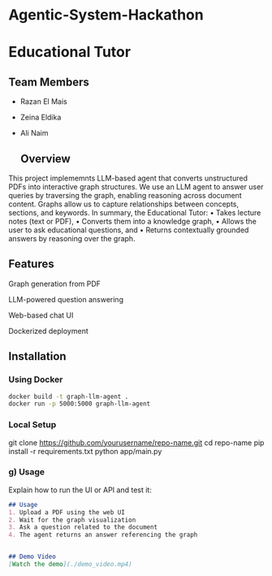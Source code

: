 # Agentic-System-Hackathon
# Educational Tutor

## Team Members
- Razan El Mais
- Zeina Eldika
- Ali Naim


  ## Overview
This project implememnts LLM-based agent that converts unstructured PDFs into interactive graph structures. 
We use an LLM agent to answer user queries by traversing the graph, enabling reasoning across document content.
Graphs allow us to capture relationships between concepts, sections, and keywords.
In summary, the Educational Tutor:
•	Takes lecture notes (text or PDF),
•	Converts them into a knowledge graph,
•	Allows the user to ask educational questions, and
•	Returns contextually grounded answers by reasoning over the graph.

## Features

Graph generation from PDF

LLM-powered question answering

Web-based chat UI

Dockerized deployment


## Installation

### Using Docker
```bash
docker build -t graph-llm-agent .
docker run -p 5000:5000 graph-llm-agent
```

### Local Setup
git clone https://github.com/yourusername/repo-name.git
cd repo-name
pip install -r requirements.txt
python app/main.py



### **g) Usage**
Explain how to run the UI or API and test it:

```markdown
## Usage
1. Upload a PDF using the web UI
2. Wait for the graph visualization
3. Ask a question related to the document
4. The agent returns an answer referencing the graph


## Demo Video
[Watch the demo](./demo_video.mp4)
